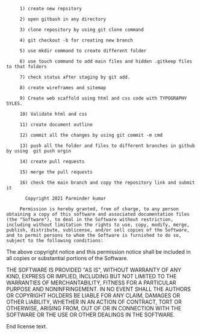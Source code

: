          1) create new repsitory
         
         2) open gitbash in any directory 
         
         3) clone repository by using git clone command

         4) git checkout -b for creating new branch

         5) use mkdir command to create different folder 
         
         6) use touch command to add main files and hidden .gitkeep files to that folders
         
         7) check status after staging by git add.

         8) create wireframes and sitemap
         
         9) Create web scaffold using html and css code with TYPOGRAPHY SYLES.
         
         10) Validate html and css 
         
         11) create document outline
         
         12) commit all the changes by using git commit -m cmd
        
         13) push all the folder and files to different branches in github by using  git push orgin 
        
         14) create pull requests 
         
         15) merge the pull requests 
         
         16) check the main branch and copy the repository link and submit it 

           Copyright 2021 Parminder kumar

         Permission is hereby granted, free of charge, to any person obtaining a copy of this software and associated documentation files (the "Software"), to deal in the Software without restriction, including without limitation the rights to use, copy, modify, merge, publish, distribute, sublicense, and/or sell copies of the Software, and to permit persons to whom the Software is furnished to do so, subject to the following conditions:

The above copyright notice and this permission notice shall be included in all copies or substantial portions of the Software.

THE SOFTWARE IS PROVIDED "AS IS", WITHOUT WARRANTY OF ANY KIND, EXPRESS OR IMPLIED, INCLUDING BUT NOT LIMITED TO THE WARRANTIES OF MERCHANTABILITY, FITNESS FOR A PARTICULAR PURPOSE AND NONINFRINGEMENT. IN NO EVENT SHALL THE AUTHORS OR COPYRIGHT HOLDERS BE LIABLE FOR ANY CLAIM, DAMAGES OR OTHER LIABILITY, WHETHER IN AN ACTION OF CONTRACT, TORT OR OTHERWISE, ARISING FROM, OUT OF OR IN CONNECTION WITH THE SOFTWARE OR THE USE OR OTHER DEALINGS IN THE SOFTWARE.

End license text.